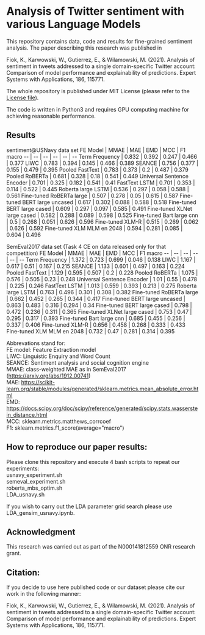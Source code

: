 # Analysis of Twitter sentiment with various Language Models
This repository contains data, code and results for fine-grained sentiment analysis. The paper describing this research was published in  
  
Fiok, K., Karwowski, W., Gutierrez, E., & Wilamowski, M. (2021). Analysis of sentiment in tweets addressed to a single domain-specific Twitter account: Comparison of model performance and explainability of predictions. Expert Systems with Applications, 186, 115771.

The whole repository is published under MIT License (please refer to the [License file](https://github.com/krzysztoffiok/twitter_sentiment/blob/master/LICENSE)).

The code is written in Python3 and requires GPU computing machine for achieving reasonable performance.

## Results

sentiment@USNavy data set
FE Model | MMAE | MAE | EMD | MCC | F1 macro
-- | -- | -- | -- | -- | --
Term Frequency | 0.832 | 0.392 | 0.247 | 0.466 | 0.377
LIWC | 0.783 | 0.394 | 0.145 | 0.466 | 0.389
SEANCE | 0.756 | 0.377 | 0.155 | 0.479 | 0.395
Pooled FastText | 0.783 | 0.373 | 0.2 | 0.487 | 0.379
Pooled RoBERTa | 0.681 | 0.328 | 0.18 | 0.541 | 0.449
Universal Sentence Encoder | 0.701 | 0.325 | 0.182 | 0.541 | 0.41
FastText LSTM | 0.701 | 0.353 | 0.114 | 0.522 | 0.445
Roberta large LSTM | 0.536 | 0.297 | 0.058 | 0.588 | 0.561
Fine-tuned  RoBERTa large | 0.507 | 0.278 | 0.05 | 0.615 | 0.587
Fine-tuned BERT large uncased | 0.617 | 0.302 | 0.088 | 0.588 | 0.518
Fine-tuned BERT large cased | 0.609 | 0.297 | 0.097 | 0.585 | 0.491
Fine-tuned XLNet large cased | 0.582 | 0.288 | 0.089 | 0.598 | 0.525
Fine-tuned Bart large cnn | 0.5 | 0.268 | 0.051 | 0.626 | 0.596
Fine-tuned XLM-R | 0.515 | 0.269 | 0.062 | 0.626 | 0.592
Fine-tuned XLM MLM en 2048 | 0.594 | 0.281 | 0.085 | 0.604 | 0.496

SemEval2017 data set (Task 4 CE on data released only for that competition)
FE Model | MMAE | MAE | EMD | MCC | F1 macro
-- | -- | -- | -- | -- | --
Term Frequency | 1.372 | 0.723 | 0.699 | 0.046 | 0.138
LIWC | 1.167 | 0.617 | 0.51 | 0.167 | 0.215
SEANCE | 1.133 | 0.601 | 0.497 | 0.163 | 0.224
Pooled FastText | 1.129 | 0.595 | 0.507 | 0.2 | 0.228
Pooled RoBERTa | 1.075 | 0.576 | 0.505 | 0.23 | 0.248
Universal Sentence Encoder | 1.01 | 0.55 | 0.478 | 0.225 | 0.246
FastText LSTM | 1.013 | 0.559 | 0.393 | 0.213 | 0.275
Roberta large LSTM | 0.763 | 0.496 | 0.301 | 0.308 | 0.382
Fine-tuned  RoBERTa large | 0.662 | 0.452 | 0.265 | 0.344 | 0.417
Fine-tuned BERT large uncased | 0.863 | 0.483 | 0.316 | 0.294 | 0.34
Fine-tuned BERT large cased | 0.798 | 0.472 | 0.236 | 0.311 | 0.365
Fine-tuned XLNet large cased | 0.753 | 0.47 | 0.295 | 0.317 | 0.393
Fine-tuned Bart large cnn | 0.685 | 0.455 | 0.256 | 0.337 | 0.406
Fine-tuned XLM-R | 0.656 | 0.458 | 0.268 | 0.333 | 0.433
Fine-tuned XLM MLM en 2048 | 0.732 | 0.47 | 0.281 | 0.314 | 0.395

Abbrevations stand for:</br>
FE model: Feature Extraction model</br>
LIWC: Linguistic Enquiry and Word Count</br>
SEANCE: Sentiment analysis and social cognition engine</br>
MMAE: class-weighted MAE as in SemEval2017 (https://arxiv.org/abs/1912.00741)</br>
MAE: https://scikit-learn.org/stable/modules/generated/sklearn.metrics.mean_absolute_error.html</br>
EMD: https://docs.scipy.org/doc/scipy/reference/generated/scipy.stats.wasserstein_distance.html</br>
MCC: sklearn.metrics.matthews_corrcoef</br>
F1: sklearn.metrics.f1_score(average="macro")</br>


## How to reproduce our paper results:
Please clone this repository and execute 4 bash scripts to repeat our experiments: <br>
usnavy_experiment.sh <br>
semeval_experiment.sh <br>
roberta_mbs_optim.sh <br>
LDA_usnavy.sh <br>

If you wish to carry out the LDA parameter grid search please use LDA_gensim_usnavy.ipynb.

## Acknowledgment
This research was carried out as part of the N000141812559 ONR research grant.

## Citation:<br/>
If you decide to use here published code or our dataset please cite our work in the following manner:  
  
Fiok, K., Karwowski, W., Gutierrez, E., & Wilamowski, M. (2021). Analysis of sentiment in tweets addressed to a single domain-specific Twitter account: Comparison of model performance and explainability of predictions. Expert Systems with Applications, 186, 115771.

